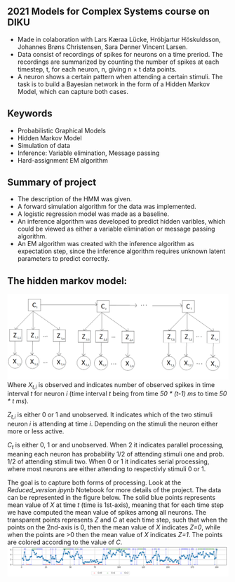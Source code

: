 ## 2021 Models for Complex Systems course on DIKU
- Made in colaboration with Lars Kæraa Lücke, Hróbjartur Höskuldsson, Johannes Brøns Christensen, Sara Denner Vincent Larsen.
- Data consist of recordings of spikes for neurons on a time preriod. The recordings are summarized by counting the number of spikes at each timestep, t, for each neuron, n, giving n × t data points.
- A neuron shows a certain pattern when attending a certain stimuli. The task is to build a Bayesian network in the form of a Hidden Markov Model, which can capture both cases.

## Keywords
- Probabilistic Graphical Models
- Hidden Markov Model
- Simulation of data
- Inference: Variable elimination, Message passing
- Hard-assignment EM algorithm

## Summary of project
- The description of the HMM was given.
- A forward simulation algorithm for the data was implemented.
- A logistic regression model was made as a baseline. 
- An inference algorithm was developed to predict hidden varibles, which could be viewed as either a variable elimination or message passing algorithm.
- An EM algorithm was created with the inference algorithm as expectation step, since the inference algorithm requires unknown latent parameters to predict correctly. 

## The hidden markov model:
![alt text](https://github.com/tschiolborg/ModComp/blob/main/hmm.png?raw=true)
Where *X<sub>t,i</sub>* is observed and indicates number of observed spikes in time interval *t* for neuron *i* (time interval *t* being from time *50 * (t-1) ms* to time *50 * t ms*). 

*Z<sub>t,i</sub>* is either 0 or 1 and unobserved. It indicates which of the two stimuli neuron *i* is attending at time *i*. Depending on the stimuli the neuron either more or less active.

*C<sub>t</sub>* is either 0, 1 or and unobserved. When 2 it indicates parallel processing, meaning each neuron has probability 1/2 of attending stimuli one and prob. 1/2 of attending stimuli two. When 0 or 1 it indicates serial processing, where most neurons are either attending to respectivly stimuli 0 or 1.

The goal is to capture both forms of processing. Look at the *Reduced_version.ipynb* Notebook for more details of the project. The data can be represented in the figure below. The solid blue points represents mean value of *X* at time *t* (time is 1st-axis), meaning that for each time step we have computed the mean value of spikes among all neurons. The transparent points represents *Z* and *C* at each time step, such that when the points on the 2nd-axis is 0, then the mean value of *X* indicates *Z=0*, while when the points are >0 then the mean value of *X* indicates *Z=1*. The points are colored according to the value of *C*.
![alt text](https://github.com/tschiolborg/ModComp/blob/main/example_data.png?raw=true)

